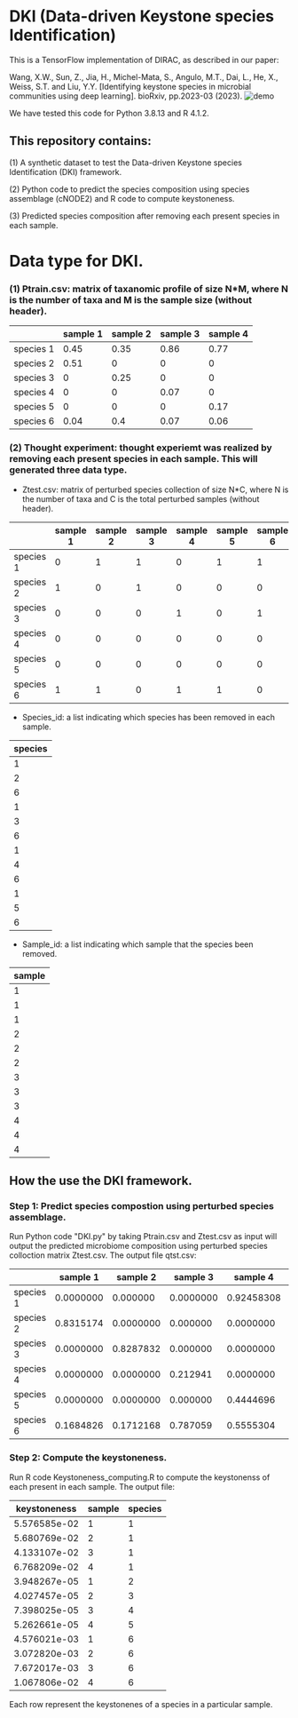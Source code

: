 # DKI (Data-driven Keystone species Identification)
This is a TensorFlow implementation of DIRAC, as described in our paper:

Wang, X.W., Sun, Z., Jia, H., Michel-Mata, S., Angulo, M.T., Dai, L., He, X., Weiss, S.T. and Liu, Y.Y. [Identifying keystone species in microbial communities using deep learning]. bioRxiv, pp.2023-03 (2023). ![demo]()

We have tested this code for Python 3.8.13 and R 4.1.2.

## This repository contains:
(1) A synthetic dataset to test the Data-driven Keystone species Identification (DKI) framework.

(2) Python code to predict the species composition using species assemblage (cNODE2) and R code to compute keystoneness.

(3) Predicted species composition after removing each present species in each sample.

# Data type for DKI.
### (1) Ptrain.csv: matrix of taxanomic profile of size N*M, where N is the number of taxa and M is the sample size (without header).

|           | sample 1 | sample 2 | sample 3 | sample 4 |
|-----------|----------|----------|----------|----------|
| species 1 | 0.45     | 0.35     | 0.86     | 0.77     |
| species 2 | 0.51     | 0        | 0        | 0        |
| species 3 | 0        | 0.25     | 0        | 0        |
| species 4 | 0        | 0        | 0.07     | 0        |
| species 5 | 0        | 0        | 0        | 0.17     |
| species 6 | 0.04     | 0.4      | 0.07     | 0.06     |

### (2) Thought experiment: thought experiemt was realized by removing each present species in each sample. This will generated three data type.

* Ztest.csv: matrix of perturbed species collection of size N*C, where N is the number of taxa and C is the total perturbed samples (without header).

|           | sample 1 | sample 2 | sample 3 | sample 4 | sample 5 | sample 6 | sample 7 | sample 8 | sample 9 | sample 10 | sample 11 | sample 12 |
|-----------|----------|----------|----------|----------|----------|----------|----------|----------|----------|-----------|-----------|-----------|
| species 1 | 0        | 1        | 1        | 0        | 1        | 1        | 0        | 1        | 1        | 0         | 1         | 1         |
| species 2 | 1        | 0        | 1        | 0        | 0        | 0        | 0        | 0        | 0        | 0         | 0         | 0         |
| species 3 | 0        | 0        | 0        | 1        | 0        | 1        | 0        | 0        | 0        | 0         | 0         | 0         |
| species 4 | 0        | 0        | 0        | 0        | 0        | 0        | 1        | 0        | 1        | 0         | 0         | 0         |
| species 5 | 0        | 0        | 0        | 0        | 0        | 0        | 0        | 0        | 0        | 1         | 0         | 1         |
| species 6 | 1        | 1        | 0        | 1        | 1        | 0        | 1        | 1        | 0        | 1         | 1         | 0         |

* Species_id: a list indicating which species has been removed in each sample.

| species |
|---------|
| 1       |
| 2       |
| 6       |
| 1       |
| 3       |
| 6       |
| 1       |
| 4       |
| 6       |
| 1       |
| 5       |
| 6       |

* Sample_id: a list indicating which sample that the species been removed.

| sample |
|--------|
| 1      |
| 1      |
| 1      |
| 2      |
| 2      |
| 2      |
| 3      |
| 3      |
| 3      |
| 4      |
| 4      |
| 4      |

## How the use the DKI framework.
### Step 1: Predict species compostion using perturbed species assemblage.
Run Python code "DKI.py" by taking Ptrain.csv and Ztest.csv as input will output the predicted microbiome composition using perturbed species colloction matrix Ztest.csv.
The output file qtst.csv:

|           | sample 1  | sample 2  | sample 3  | sample 4   | sample 5   | sample 6   | sample 7   | sample 8  | sample 9  | sample 10  | sample 11  | sample 12 |
|-----------|-----------|-----------|-----------|------------|------------|------------|------------|-----------|-----------|------------|------------|-----------|
| species 1 | 0.0000000 | 0.000000  | 0.0000000 | 0.92458308 | 0.92458308 | 0.92458308 | 0.9245831  | 0.4725695 | 0.4729691 | 0.91488211 | 0.8053058  | 0.8053058 |
| species 2 | 0.8315174 | 0.0000000 | 0.000000  | 0.0000000  | 0.00000000 | 0.00000000 | 0.00000000 | 0.0000000 | 0.5274305 | 0.0000000  | 0.00000000 | 0.0000000 |
| species 3 | 0.0000000 | 0.8287832 | 0.000000  | 0.0000000  | 0.00000000 | 0.00000000 | 0.00000000 | 0.0000000 | 0.0000000 | 0.5270309  | 0.00000000 | 0.0000000 |
| species 4 | 0.0000000 | 0.0000000 | 0.212941  | 0.0000000  | 0.00000000 | 0.00000000 | 0.00000000 | 0.0000000 | 0.0000000 | 0.0000000  | 0.08511789 | 0.0000000 |
| species 5 | 0.0000000 | 0.0000000 | 0.000000  | 0.4444696  | 0.00000000 | 0.00000000 | 0.00000000 | 0.0000000 | 0.0000000 | 0.0000000  | 0.00000000 | 0.1946942 |
| species 6 | 0.1684826 | 0.1712168 | 0.787059  | 0.5555304  | 0.07541692 | 0.07541692 | 0.07541692 | 0.0754169 | 0.0000000 | 0.0000000  | 0.00000000 | 0.0000000 |

### Step 2: Compute the keystoneness.
Run R code Keystoneness_computing.R to compute the keystonenss of each present in each sample. The output file:

| keystoneness | sample | species |
|--------------|--------|---------|
| 5.576585e-02 | 1      | 1       |
| 5.680769e-02 | 2      | 1       |
| 4.133107e-02 | 3      | 1       |
| 6.768209e-02 | 4      | 1       |
| 3.948267e-05 | 1      | 2       |
| 4.027457e-05 | 2      | 3       |
| 7.398025e-05 | 3      | 4       |
| 5.262661e-05 | 4      | 5       |
| 4.576021e-03 | 1      | 6       |
| 3.072820e-03 | 2      | 6       |
| 7.672017e-03 | 3      | 6       |
| 1.067806e-02 | 4      | 6       |

Each row represent the keystonenes of a species in a particular sample.


